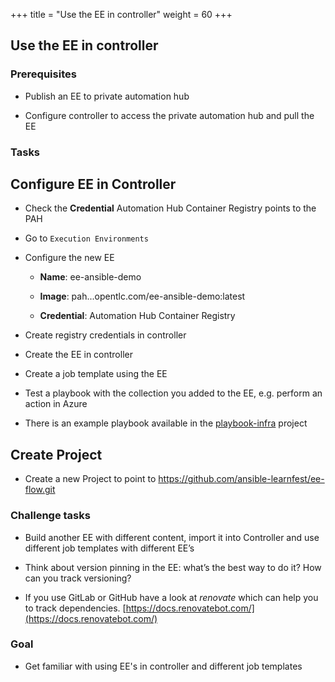 +++
title = "Use the EE in controller"
weight = 60
+++

## Use the EE in controller

### Prerequisites

* Publish an EE to private automation hub

* Configure controller to access the private automation hub and pull the EE

### Tasks

## Configure EE in Controller

* Check the **Credential** Automation Hub Container Registry points to the PAH

* Go to `Execution Environments`

* Configure the new EE

  * **Name**: ee-ansible-demo

  * **Image**: pah.<LABID>.<SUBDOMAIN>.opentlc.com/ee-ansible-demo:latest

  * **Credential**: Automation Hub Container Registry

* Create registry credentials in controller

* Create the EE in controller

* Create a job template using the EE

* Test a playbook with the collection you added to the EE, e.g. perform an action in Azure

* There is an example playbook available in the [playbook-infra](https://github.com/ansible-learnfest/playbooks-infra) project

## Create Project

- Create a new Project to point to https://github.com/ansible-learnfest/ee-flow.git

### Challenge tasks

* Build another EE with different content, import it into Controller and use different job templates with different EE’s

* Think about version pinning in the EE: what’s the best way to do it? How can you track versioning?

* If you use GitLab or GitHub have a look at _renovate_ which can help you to track dependencies. [https://docs.renovatebot.com/](https://docs.renovatebot.com/)

### Goal

* Get familiar with using EE's in controller and different job templates
